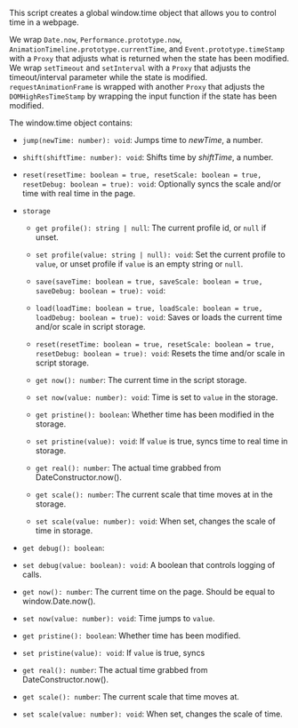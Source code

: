 This script creates a global window.time object that allows you to control time in a webpage.

We wrap `Date.now`, `Performance.prototype.now`, `AnimationTimeline.prototype.currentTime`, and `Event.prototype.timeStamp` with a `Proxy` that adjusts what is returned when the state has been modified.
We wrap `setTimeout` and `setInterval` with a `Proxy` that adjusts the timeout/interval parameter while the state is modified.
`requestAnimationFrame` is wrapped with another `Proxy` that adjusts the `DOMHighResTimeStamp` by wrapping the input function if the state has been modified.

The window.time object contains:

- `jump(newTime: number): void`:
  Jumps time to *newTime*, a number.

- `shift(shiftTime: number): void`:
  Shifts time by *shiftTime*, a number.

- `reset(resetTime: boolean = true, resetScale: boolean = true, resetDebug: boolean = true): void`:
  Optionally syncs the scale and/or time with real time in the page.

- `storage`
  - `get profile(): string | null`:
    The current profile id, or `null` if unset.
  - `set profile(value: string | null): void`:
    Set the current profile to `value`, or unset profile if `value` is an empty string or `null`.

  - `save(saveTime: boolean = true, saveScale: boolean = true, saveDebug: boolean = true): void`:
  - `load(loadTime: boolean = true, loadScale: boolean = true, loadDebug: boolean = true): void`:
    Saves or loads the current time and/or scale in script storage.

  - `reset(resetTime: boolean = true, resetScale: boolean = true, resetDebug: boolean = true): void`:
    Resets the time and/or scale in script storage.

  - `get now(): number`:
    The current time in the script storage.
  - `set now(value: number): void`:
    Time is set to `value` in the storage.

  - `get pristine(): boolean`:
    Whether time has been modified in the storage.
  - `set pristine(value): void`:
    If `value` is true, syncs time to real time in storage.

  - `get real(): number`:
    The actual time grabbed from DateConstructor.now().

  - `get scale(): number`:
    The current scale that time moves at in the storage.
  - `set scale(value: number): void`:
    When set, changes the scale of time in storage.

- `get debug(): boolean`:
- `set debug(value: boolean): void`:
  A boolean that controls logging of calls.

- `get now(): number`:
  The current time on the page. Should be equal to window.Date.now().
- `set now(value: number): void`:
  Time jumps to `value`.

- `get pristine(): boolean`:
  Whether time has been modified.
- `set pristine(value): void`:
  If `value` is true, syncs 

- `get real(): number`:
  The actual time grabbed from DateConstructor.now().

- `get scale(): number`:
  The current scale that time moves at.
- `set scale(value: number): void`:
  When set, changes the scale of time.
